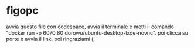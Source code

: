 # figopc
avvia questo file con codespace, avvia il terminale e metti il comando "docker run -p 6070:80 dorowu/ubuntu-desktop-lxde-novnc". poi clicca su porte e avvia il link. poi ringraziami (; 
# 
